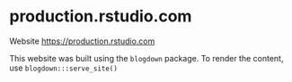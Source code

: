 # production.rstudio.com

Website https://production.rstudio.com

This website was built using the `blogdown` package.  To render the content, use `blogdown:::serve_site()`
